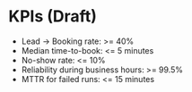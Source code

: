 # KPIs (Draft)
- Lead → Booking rate: >= 40%
- Median time-to-book: <= 5 minutes
- No-show rate: <= 10%
- Reliability during business hours: >= 99.5%
- MTTR for failed runs: <= 15 minutes
